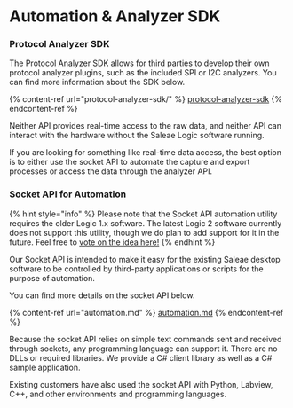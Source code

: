 # Automation & Analyzer SDK

### Protocol Analyzer SDK

The Protocol Analyzer SDK allows for third parties to develop their own protocol analyzer plugins, such as the included SPI or I2C analyzers. You can find more information about the SDK below.

{% content-ref url="protocol-analyzer-sdk/" %}
[protocol-analyzer-sdk](protocol-analyzer-sdk/)
{% endcontent-ref %}

Neither API provides real-time access to the raw data, and neither API can interact with the hardware without the Saleae Logic software running.

If you are looking for something like real-time data access, the best option is to either use the socket API to automate the capture and export processes or access the data through the analyzer API.

### Socket API for Automation

{% hint style="info" %}
Please note that the Socket API automation utility requires the older Logic 1.x software. The latest Logic 2 software currently does not support this utility, though we do plan to add support for it in the future. Feel free to [vote on the idea here!](https://ideas.saleae.com/b/feature-requests/application-api/)
{% endhint %}

Our Socket API is intended to make it easy for the existing Saleae desktop software to be controlled by third-party applications or scripts for the purpose of automation.

You can find more details on the socket API below.

{% content-ref url="automation.md" %}
[automation.md](automation.md)
{% endcontent-ref %}

Because the socket API relies on simple text commands sent and received through sockets, any programming language can support it. There are no DLLs or required libraries. We provide a C# client library as well as a C# sample application.

Existing customers have also used the socket API with Python, Labview, C++, and other environments and programming languages.
